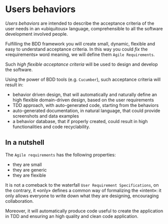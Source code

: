 # Users behaviors

*Users behaviors* are intended to describe the acceptance criteria of the user needs in an «ubiquitous» language, comprehensible to all the software development involved people.

Fulfilling the BDD framework you will create small, dynamic, flexible and easy to understand acceptance criteria. In this way you could *fix* the «requirements» word meaning, we will define them `Agile Requirements`.

Such *high flexible acceptance criteria* will be used to design and develop the software.

Using the power of BDD tools (e.g. `Cucumber`), such acceptance criteria will result in:

- behavior driven design, that will automatically and naturally define an high flexible domain-driven design, based on the user requirements
- TDD approach, with auto-generated code, starting from the behaviors
- auto-generated documentation, in natural language, that could provide screenshots and data examples
- a behavior database, that if properly created, could result in high functionalities and code recyclability.

## In a nutshell

The `Agile requirements` has the following properties:

- they are small
- they are generic
- they are flexible

It is not a comeback to the waterfall `User Requirement Specifications`, on the contrary, it «only» defines a common way of formalizing the «intent»: it only allows everyone to write down what they are designing, encouraging collaboration.

Moreover, it will automatically produce code useful to create the application in TDD and ensuring an high quality and clean code application.
